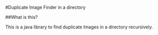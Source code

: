 
#Duplicate Image Finder in a directory

##What is this?

This is a java library to find duplicate Images in a directory recursively.
